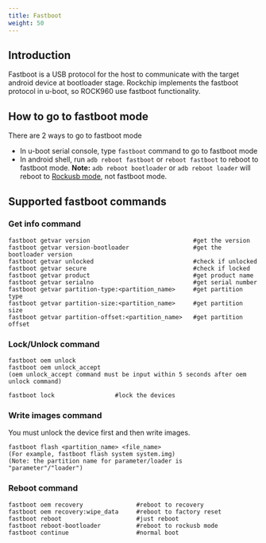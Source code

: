 ```yaml
---
title: Fastboot
weight: 50
---
```


## Introduction

Fastboot is a USB protocol for the host to communicate with the target android device at bootloader stage. Rockchip implements the fastboot protocol in u-boot, so ROCK960 use fastboot functionality.

## How to go to fastboot mode
There are 2 ways to go to fastboot mode

- In u-boot serial console, type `fastboot` command to go to fastboot mode
- In android shell, run `adb reboot fastboot` or `reboot fastboot` to reboot to fastboot mode. **Note:** `adb reboot bootloader` or `adb reboot loader` will reboot to [Rockusb mode](http://opensource.rock-chips.com/wiki_Rockusb), not fastboot mode.

## Supported fastboot commands 

### Get info command

    fastboot getvar version                             #get the version
    fastboot getvar version-bootloader                  #get the bootloader version
	fastboot getvar unlocked                            #check if unlocked
    fastboot getvar secure                              #check if locked
    fastboot getvar product                             #get product name
    fastboot getvar serialno                            #get serial number
    fastboot getvar partition-type:<partition_name>     #get partition type
    fastboot getvar partition-size:<partition_name>     #get partition size
    fastboot getvar partition-offset:<partition_name>   #get partition offset

### Lock/Unlock command

	fastboot oem unlock
	fastboot oem unlock_accept
	(oem unlock_accept command must be input within 5 seconds after oem unlock command)

	fastboot lock                 #lock the devices

### Write images command
You must unlock the device first and then write images.

	fastboot flash <partition_name> <file_name>
	(For example, fastboot flash system system.img)
	(Note: the partition name for parameter/loader is "parameter"/"loader")

### Reboot command

	fastboot oem recovery               #reboot to recovery
	fastboot oem recovery:wipe_data     #reboot to factory reset
	fastboot reboot                     #just reboot
	fastboot reboot-bootloader          #reboot to rockusb mode
	fastboot continue                   #normal boot
